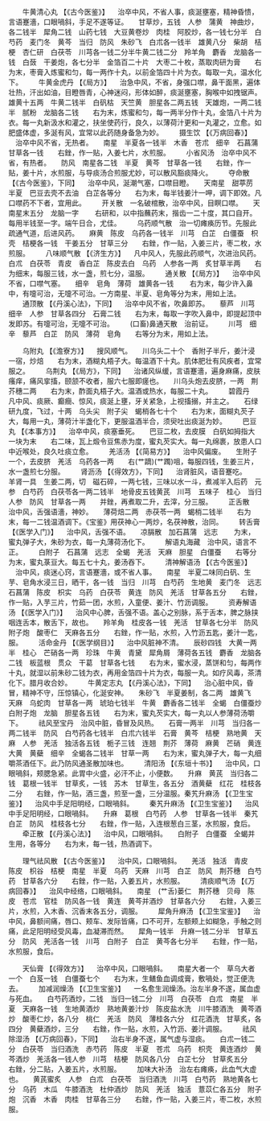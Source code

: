 <!-- { "loadSidebar": true } -->
　　牛黄清心丸 【《古今医鉴》】 　治卒中风，不省人事，痰涎壅塞，精神昏愦，言语蹇濇，口眼喎斜，手足不遂等证。　　甘草炒，五钱　人参　蒲黄　神曲炒，各二钱半　犀角二钱　山药七钱　大豆黄卷炒　肉桂　阿胶炒，各一钱七分半　白芍药　麦门冬　黄芩　当归　防风　朱砂飞　白朮各一钱半　雄黄八分　柴胡　桔梗　杏仁研　白茯苓　川芎各一钱二分半牛黄二钱二分　羚羊角　麝香　龙脑各一钱　白蔹　干姜炮，各七分半　金箔百二十片　大枣二十枚，蒸取肉研为膏　　右为末，枣膏入炼蜜和匀，每一两作十丸，以前金箔四十片为衣。每取一丸，温水化下。
　　牛黄金虎丹 【《局方》】 　治急中风，不省，身强口噤，鼻干面黑，遍体壮热，汗出如油，目瞪唇青，心神迷闷，形体如醉，痰涎壅塞，胸喉中如拽锯声。　　雄黄十五两　牛黄二钱半　白矾枯　天竺黄　胆星各二两五钱　天雄炮，一两二钱半　腻粉　龙脑各二钱　　右为末，炼蜜和匀，每一两半分作十丸，金箔八十片为衣。每一丸新汲水和灌之，扶坐使药行，良久，以薄荷汁更和一丸灌之，立愈。如肥盛体虚，多涎有风，宜常以此药随身备急为妙。
　　摄生饮 【《万病回春》】 　治卒中风不省，无热者。　　南星　半夏各一钱半　木香　苍朮　细辛　石菖蒲　甘草各一钱　　右銼，作一贴，入姜七片，水煎服。
　　小省风汤　治卒中风不省，有热者。　　防风　南星各二钱　半夏　黄芩　甘草各一钱　　右銼，作一贴，姜十片，水煎服，与导痰汤合煎服尤妙，可以散风豁痰降火。
　　夺命散 【《古今医鉴》，下同】 　治卒中风，涎潮气塞，口噤目瞪。　　天南星　甜葶苈　半夏　巴豆去壳不去油　白芷各等分　　右为末，每半钱姜汁一呷，调下即效。凡口噤药不下者，宜用此。
　　开关散　一名破棺散，治卒中风，目瞑口噤。　　天南星末五分　龙脑一字
　　右研和，以中指蘸药末，揩齿一二十度，其口自开。每用半钱至一字。端午日合，尤佳。
　　乌药顺气散　治一切瘫痪历节。先服此疏通气道，后进风药。　　麻黄　陈皮　乌药各一钱半　川芎　白芷　白僵蚕　枳壳　桔梗各一钱　干姜五分　甘草三分　　右銼，作一贴，入姜三片，枣二枚，水煎服。
　　八味顺气散 【《济生方》】 　凡中风人，先服此药顺气，次进治风药。　　白朮　白茯苓　青皮　香白芷　陈皮去白　乌药　人参各一两　炙甘草半两　　右为细末，每服三钱，水一盏，煎七分，温服。
　　通关散 【《局方》】 　治卒中风不省，口噤气塞。　　细辛　皂角　薄荷　雄黄各一钱
　　右为末，每少许入鼻中，有嚏可治，无嚏不可治。一方南星、半夏、皂角等分为末，用如上法。
　　通顶散 【《丹溪心法》，下同】 　治卒中风不省，吹鼻即苏。　　藜芦　川芎　细辛　人参　甘草各四分　石膏二钱　　右为末，每取一字吹入鼻中，即提起顶中发即苏。有嚏可治，无嚏不可治。
　　(口畜)鼻通天散　治前证。
　　川芎　细辛　藜芦　白芷　防风　薄荷　皂角　　右等分为末，用如上法。

　　乌附丸 【《澹寮方》】 　搜风顺气。　　川乌头二十个　香附子半斤，姜汁浸一宿，炒焙　　右为末，酒糊丸梧子大。每温酒下十丸。肌体肥壮有风疾者，宜常服之。
　　乌荆丸 【《局方》，下同】 　治诸风纵缓，言语蹇濇，遍身麻痛，皮肤瘙痒，痛风挛搐，颐颔不收者，服六七服即瘥也。　　川乌头炮去皮脐，一两　荆芥穗二两　　右为末，酢面丸梧子大。温酒或热水，每服二十丸。
　　碧霞丹　凡中风、痰厥、癫癎、惊风，痰涎上壅，牙关紧急，上视搐搦，并主之。　　石绿研九度，飞过，十两　乌头尖　附子尖　蝎梢各七十个　　右为末，面糊丸芡子大，每用一丸，薄荷汁半盏化下，更服温酒半合，须臾吐出痰涎为妙。
　　巴豆丸 【《本事方》】 　治卒中风，痰塞垂死。　　巴豆二枚，去皮膜　白矾如拇指大一块为末　　右二味，瓦上煅令豆焦赤为度，蜜丸芡实大。每一丸绵裹，放患人口中近喉处，良久吐痰立愈。
　　羌活汤 【《简易方》】 　治中风偏废。　　生附子一个，去皮脐　羌活　乌药各一两　　右(艹蹢)(艹躅)咀，每服四钱，生姜三片，水一盏煎七分服。
　　肾沥汤 【《得效方》，下同】 　治肾脏风，语音蹇吃。　　羊肾一具　生姜二两，切　磁石碎，一两七钱，三味以水一斗，煮减半入后药　元参　白芍药　白茯苓各一两二钱半　地骨皮五钱黄芪　川芎　五味子　桂心　当归　人参　防风　甘草各一两　　并銼，再煮取二升，去滓，分三服。
　　正舌散　治中风，舌强语濇，神妙。　　薄荷焙二两　赤茯苓一两　蝎梢二钱半　　右为末，每一二钱温酒调下。《宝鉴》用茯神心一两炒，名茯神散，治同。
　　转舌膏 【《医学入门》】 　治中风，舌强不语。　　凉膈散　加石菖蒲　远志
　　为末，蜜丸弹子大，朱砂为衣，每一丸薄荷汤化下。
　　解语丸海藏　治中风，语言不正。
　　白附子　石菖蒲　远志　全蝎　羌活　天麻　胆星　白僵蚕　　右等分为末，蜜丸菉豆大。每五七十丸，姜汤吞下。
　　清神解语汤 【《古今医鉴》】 　治中风，痰迷心窍，言语蹇濇，或不省人事。　　南星　半夏二味同白矾、生芋、皂角水浸三日，晒干，各一钱　当归　川芎　白芍药　生地黄　麦门冬　远志　石菖蒲　陈皮　枳实　乌药　白茯苓　黄连　防风　羌活　甘草各五分　　右銼，作一贴，入芋三片，竹茹一团，水煎，入童便、姜汁、竹沥调服。
　　资寿解语汤 【《医学入门》】 　治风中心脾，舌强不语。盖心之别脉，系于舌本，脾之脉挟咽连舌本，散舌下，故也。　　羚羊角　桂皮各一钱　羌活　甘草各七分半　防风　附子炮　酸枣仁　天麻各五分　　右銼，作一贴，水煎，入竹沥五匙，姜汁一匙，服。
　　活命金丹 【《医学纲目》】 　治中风脏神不清。　　辰砂四钱　大黄一两半　桂心　芒硝各一两　珍珠　牛黄　青黛　犀角屑　薄荷各五钱　麝香　龙脑各二钱　板蓝根　贯众　干葛　甘草各七钱　　右为末，蜜水浸，蒸饼和匀，每两作十丸，就湿以前朱砂二钱为衣，再用金箔四十片为衣，每服一丸。如疗风毒，茶清化下。腊月收合妙。
　　牛黄定志丸 【《丹溪心法》，下同】 　治心脏中风，昏冒，精神不守，压惊镇心，化涎安神。　　朱砂飞　半夏姜制，各二两　雄黄飞　天麻　乌蛇肉　甘草各一两　琥珀七钱半　牛黄　麝香各二钱半　全蝎　白僵蚕炒　白附子炮　龙脑　胆星各五钱　　右为末，蜜丸芡实大，每一丸以人参薄荷汤嚼下。
　　祛风至宝丹　治风中脏，昏冒及风热。　　石膏一两半　川芎　当归各一两二钱半　防风　白芍药各七钱半　白朮六钱半　石膏　黄芩　桔梗　熟地黄　天麻　人参　羌活　独活各五钱　栀子三钱　连翘　荆芥　薄荷　麻黄　芒硝　黄连　大黄　黄蘗　细辛　全蝎各二钱半　甘草一两　　右为末，蜜丸弹子大，每一丸细嚼茶酒任下。此乃防风通圣散加味也。
　　清阳汤 【《东垣十书》】 　治中风，口眼喎斜，颊腮急紧。此胃中火盛，必汗不止，小便数。　　升麻　黄芪　当归各二钱　葛根一钱半　甘草炙，一钱　苏木　甘草生，各五分　酒黄蘗　红花　桂枝各二分　　右銼，作一贴，酒三盏，煎至一盏，三分温服。秦艽升麻汤 【《卫生宝鉴》】 　治风中手足阳明经，口眼喎斜。
　　秦艽升麻汤 【《卫生宝鉴》】 　治风中手足阳明经，口眼喎斜。　　升麻　葛根　白芍药　人参　甘草各一钱半　秦艽　白芷　防风　桂枝各七分　　右銼，作一贴，入连根葱白三茎，水煎服，食后。
　　牵正散 【《丹溪心法》】 　治中风，口眼喎斜。　　白附子　白僵蚕　全蝎并生用，各等分　　右为末，每一钱，热酒调下。

　　理气祛风散 【《古今医鉴》】 　治中风，口眼喎斜。　　羌活　独活　青皮　陈皮　枳谷　桔梗　南星　半夏　乌药　天麻　川芎　白芷　防风　荆芥穗　白芍药　甘草各六分　　右銼，作一贴，入姜五片，水煎服。
　　清痰顺气汤 【《万病回春》】 　治风中经络，口眼喎斜。　　南星　(艹舌)蒌仁　荆芥穗　贝母　陈皮　苍朮　官桂　防风各一钱　黄连　黄芩并酒炒　甘草各六分　　右銼，入姜三片，水煎，入木香、沉香末各五分，调服。
　　犀角升麻汤 【《卫生宝鉴》】 　治中风，鼻额间痛，唇口、颊车、发际皆痛，口不可开，左额颊上如糊急，手触之则痛，此足阳明经受风毒，血凝滞而然。　　犀角一钱半　升麻一钱二分半　甘草五分　防风　羌活各一钱　川芎　白附子　白芷　黄芩各七分半　　右銼，作一贴，水煎服，食后。

　　天仙膏 【《得效方》】 　治卒中风，口眼喎斜。　　南星大者一个　草乌大者一个　白芨一钱　白僵蚕七个　　右为末，生鳝鱼血调成膏，敷喎处，觉正便洗去。
　　加减润燥汤 【《卫生宝鉴》】 　一名愈生润燥汤。治左半身不遂，属血虚与死血。　　白芍药酒炒，二钱　当归一钱二分　川芎　白茯苓　白朮　南星　半夏　天麻各一钱　生地黄酒炒　熟地黄姜汁炒　陈皮盐水洗　川牛膝酒洗　黄芩酒炒　酸枣仁炒，各八分　桃仁　羌活　防风　薄桂各六分　红花酒洗　甘草炙，各四分　黄蘗酒炒，三分　　右銼，作一贴，水煎，入竹沥、姜汁调服。
　　祛风除湿汤 【《万病回春》，下同】 　治右半身不遂，属气虚与湿痰。　　白朮一钱二分　白茯苓　当归酒洗　赤芍药　陈皮　半夏　苍朮　乌药　枳壳　黄连酒炒　黄芩酒炒　羌活各一钱人参　川芎　桔梗　防风各八分　白芷七分　甘草炙五分　　右銼，分二贴，入姜五片，水煎服。
　　加味大补汤　治左右瘫痪，此血气大虚也。　　黄芪蜜炙　人参　白朮　白茯苓　当归酒洗　川芎　白芍药　熟地黄各七分　乌药　木瓜　牛膝酒洗　杜仲酒炒　防风　羌活　独活　薏苡仁各五分　附子炮　沉香　木香　肉桂　甘草各三分　　右銼，作一贴，入姜三片，枣二枚，水煎服。
